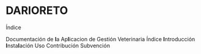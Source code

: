 # DARIORETO
Índice

Documentación de **l**a Ap**l**icacion de Gestión Veterinaria
    Índice
    **I**ntroducción
    **I**nsta**l**ación
    Uso
    Contribución
    Subvención
